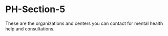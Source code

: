 # PH-Section-5
These are the organizations and centers you can contact for mental health help and consultations.
